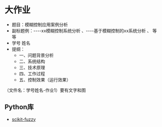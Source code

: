 # 大作业

- 题目：模糊控制应用案例分析
- 副标题例：----xx模糊控制系统分析  、----基于模糊控制的xx系统分析 、 等等
- 学号 姓名
- 提纲：
  - 一、问题背景分析
  - 二、系统结构
  - 三、技术原理
  - 四、工作过程
  - 五、控制效果（运行效果）

（文件名：学号姓名-作业1）要有文字和图

## Python库

- [scikit-fuzzy](https://pythonhosted.org/scikit-fuzzy/)
